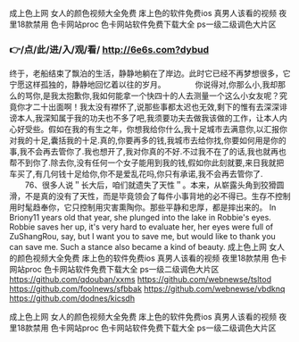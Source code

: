 
成上色上网 女人的颜色视频大全免费 㡷上色的软件免费ios 真男人该看的视频 夜里18款禁用 色卡网站proc 色卡网站软件免费下载大全 ps一级二级调色大片区 




### 👉/点/此/进/入/观/看/ http://6e6s.com?dybud




终于，老船结束了飘泊的生活，静静地躺在了岸边。此时它已经不再梦想很多，它宁愿这样孤独的，静静地回忆着以往的岁月。　　
　　你说得对,你那么小,我却那么的骂你,是我太抱歉你,我如何能拿一个快四十的人去测量一个这么小女友呢？究竟你才二十出面啊！我太没有襟怀了,说那些事都太迟也无效,剩下的惟有去深深诽谤本人,我深知属于我的功夫也不多了吧,我须要功夫去做我该做的工作，让本人内心好受些。假如在我的有生之年，你想我给你什么,我十足城市去满意你,以汇报你对我的十足,囊括我的十足.真的,你要再多的钱,我城市去给你找,你要如何用是你的事,我不会再去管你了.我也想开了,我对你真的不好.不过我不在了的话,我也就再也帮不到你了.除去你,没有任何一个女子能用到我的钱,假如你此刻就要,来日我就把车买了,有几何钱十足给你,你不是爱乱花吗,你只有承诺,我不会再去管你了.
　　76、很多人说＂长大后，咱们就遗失了天性＂。本来，从崭露头角到狡猾圆滑，不是真的没有了天性，而是毕竟领会了每件小事背地的必不得已。生存不控制用时髦趋奉你，它只控制用灾害熏陶你。那些平静和忠厚，都是摔出来的。
In Briony11 years old that year, she plunged into the lake in Robbie's eyes.
Robbie saves her up, it's very hard to evaluate her, her eyes were full of ZuShangRou, say, but I want you to save me, but would like to thank you can save me.
Such a stance also became a kind of beauty.
成上色上网 女人的颜色视频大全免费 㡷上色的软件免费ios 真男人该看的视频 夜里18款禁用 色卡网站proc 色卡网站软件免费下载大全 ps一级二级调色大片区  https://github.com/qdouban/xxms
https://github.com/webnewse/tsltod
https://github.com/foolnews/sfbbak
https://github.com/webnewse/vbdknq
https://github.com/dodnes/kicsdh





成上色上网 女人的颜色视频大全免费 㡷上色的软件免费ios 真男人该看的视频 夜里18款禁用 色卡网站proc 色卡网站软件免费下载大全 ps一级二级调色大片区 
